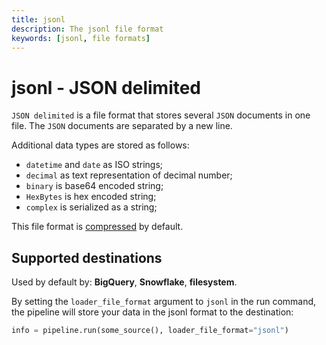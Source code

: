 ```yaml
---
title: jsonl
description: The jsonl file format
keywords: [jsonl, file formats]
---
```


# jsonl - JSON delimited

`JSON delimited` is a file format that stores several `JSON` documents in one file. The `JSON`
documents are separated by a new line.

Additional data types are stored as follows:

- `datetime` and `date` as ISO strings;
- `decimal` as text representation of decimal number;
- `binary` is base64 encoded string;
- `HexBytes` is hex encoded string;
- `complex` is serialized as a string;

This file format is
[compressed](../../reference/performance.md#disabling-and-enabling-file-compression) by default.

## Supported destinations

Used by default by: **BigQuery**, **Snowflake**, **filesystem**.

By setting the `loader_file_format` argument to `jsonl` in the run command, the pipeline will store
your data in the jsonl format to the destination:

```python
info = pipeline.run(some_source(), loader_file_format="jsonl")
```
